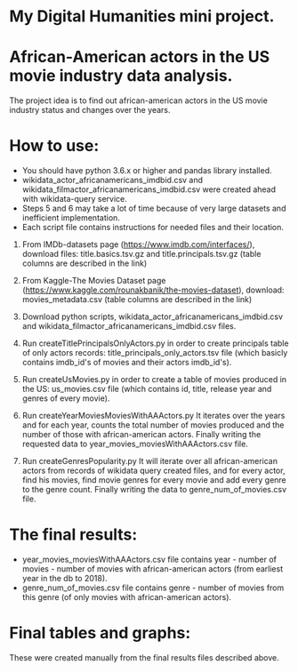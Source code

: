 # My Digital Humanities mini project.

# African-American actors in the US movie industry data analysis.
The project idea is to find out african-american actors in the US movie industry status and changes over the years.

# How to use:

* You should have python 3.6.x or higher and pandas library installed.
* wikidata_actor_africanamericans_imdbid.csv and wikidata_filmactor_africanamericans_imdbid.csv were created ahead with wikidata-query service.
* Steps 5 and 6 may take a lot of time because of very large datasets and inefficient implementation.
* Each script file contains instructions for needed files and their location.

1. From IMDb-datasets page (https://www.imdb.com/interfaces/), download files: 
    title.basics.tsv.gz and title.principals.tsv.gz (table columns are described in the link)

2. From Kaggle-The Movies Dataset page (https://www.kaggle.com/rounakbanik/the-movies-dataset), download:
    movies_metadata.csv (table columns are described in the link)
    
3. Download python scripts, wikidata_actor_africanamericans_imdbid.csv and wikidata_filmactor_africanamericans_imdbid.csv files.

4. Run createTitlePrincipalsOnlyActors.py in order to create principals table of only actors records:
title_principals_only_actors.tsv file (which basicly contains imdb_id's of movies and their actors imdb_id's).

5. Run createUsMovies.py in order to create a table of movies produced in the US:
us_movies.csv file (which contains id, title, release year and genres of every movie).

6. Run createYearMoviesMoviesWithAAActors.py
It iterates over the years and for each year, counts the total number of movies produced and the number of those with african-american actors.
Finally writing the requested data to year_movies_moviesWithAAActors.csv file.

7. Run createGenresPopularity.py
It will iterate over all african-american actors from records of wikidata query created files,
and for every actor, find his movies, find movie genres for every movie and add every genre to the genre count.
Finally writing the data to genre_num_of_movies.csv file.

# The final results:
* year_movies_moviesWithAAActors.csv file contains year - number of movies - number of movies with african-american actors (from earliest year in the db to 2018).
* genre_num_of_movies.csv file contains genre - number of movies from this genre (of only movies with african-american actors).

# Final tables and graphs:
These were created manually from the final results files described above.
